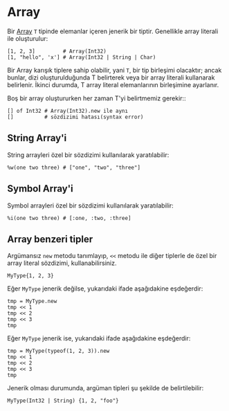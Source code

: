 # Array

Bir [Array](http://crystal-lang.org/api/Array.html) `T` tipinde elemanlar içeren jenerik bir tiptir. Genellikle array literali ile oluşturulur:

```crystal
[1, 2, 3]         # Array(Int32)
[1, "hello", 'x'] # Array(Int32 | String | Char)
```

Bir Array karışık tiplere sahip olabilir, yani `T`, bir tip birleşimi olacaktır; ancak bunlar, dizi oluşturulduğunda T belirterek veya bir array literali kullanarak belirlenir. İkinci durumda, T array literal elemanlarının birleşimine ayarlanır.

Boş bir array oluştururken her zaman T'yi belirtmemiz gerekir::

```crystal
[] of Int32 # Array(Int32).new ile aynı
[]          # sözdizimi hatası(syntax error)
```

## String Array'i

String arrayleri özel bir sözdizimi kullanılarak yaratılabilir:

```crystal
%w(one two three) # ["one", "two", "three"]
```

## Symbol Array'i

Symbol arrayleri özel bir sözdizimi kullanılarak yaratılabilir:

```crystal
%i(one two three) # [:one, :two, :three]
```

## Array benzeri tipler

Argümansız `new` metodu tanımlayıp, `<<` metodu ile diğer tiplerle de özel bir array literal sözdizimi, kullanabilirsiniz.

```crystal
MyType{1, 2, 3}
```

Eğer `MyType` jenerik değilse, yukarıdaki ifade aşağıdakine eşdeğerdir:

```crystal
tmp = MyType.new
tmp << 1
tmp << 2
tmp << 3
tmp
```

Eğer `MyType` jenerik ise, yukarıdaki ifade aşağıdakine eşdeğerdir:

```crystal
tmp = MyType(typeof(1, 2, 3)).new
tmp << 1
tmp << 2
tmp << 3
tmp
```

Jenerik olması durumunda, argüman tipleri şu şekilde de belirtilebilir:

```crystal
MyType(Int32 | String) {1, 2, "foo"}
```
